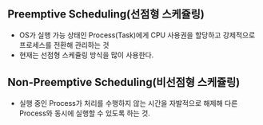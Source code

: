 ## Preemptive Scheduling(선점형 스케쥴링)
- OS가 실행 가능 상태인 Process(Task)에게 CPU 사용권을 할당하고 강제적으로 프로세스를 전환해 관리하는 것
- 현재는 선점형 스케쥴링 방식을 많이 사용한다. 

## Non-Preemptive Scheduling(비선점형 스케쥴링)
- 실행 중인 Process가 처리를 수행하지 않는 시간을 자발적으로 해제해 다른 Process와 동시에 실행할 수 있도록 하는 것.